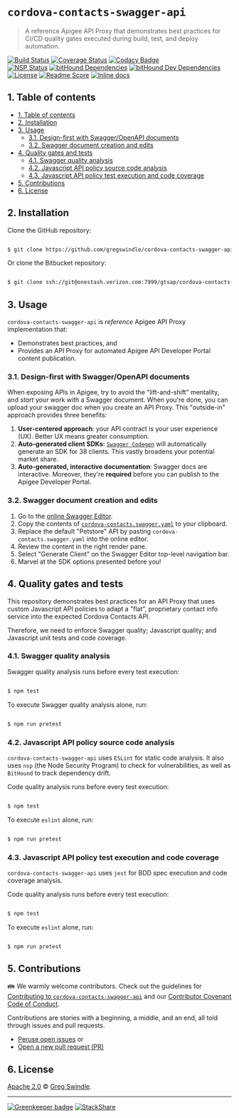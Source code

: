 # `cordova-contacts-swagger-api`
> A reference Apigee API Proxy that demonstrates best practices for CI/CD quality gates executed during build, test, and deploy automation.

[![Build Status][travis-ci-img]][travis-ci-url] [![Coverage Status][coveralls-img]][coveralls-url] [![Codacy Badge][codacy-img]][codacy-url]<br>
[![NSP Status][nsp-img]][nsp-url] [![bitHound Dependencies][bithound-dep-img]][bithound-dep-url] [![bitHound Dev Dependencies][bithound-dev-dep-img]][bithound-dev-dep-url]<br>[![License][license-image]][license-url]  [![Readme Score][readme-score-img]][readme-score-url] [![Inline docs][inch-ci-img]][inch-ci-url]

## 1. Table of contents
<!-- TOC depthFrom:2 depthTo:6 withLinks:1 updateOnSave:1 orderedList:0 -->

- [1. Table of contents](#1-table-of-contents)
- [2. Installation](#2-installation)
- [3. Usage](#3-usage)
	- [3.1. Design-first with Swagger/OpenAPI documents](#31-design-first-with-swaggeropenapi-documents)
	- [3.2. Swagger document creation and edits](#32-swagger-document-creation-and-edits)
- [4. Quality gates and tests](#4-quality-gates-and-tests)
	- [4.1. Swagger quality analysis](#41-swagger-quality-analysis)
	- [4.2. Javascript API policy source code analysis](#42-javascript-api-policy-source-code-analysis)
	- [4.3. Javascript API policy test execution and code coverage](#43-javascript-api-policy-test-execution-and-code-coverage)
- [5. Contributions](#5-contributions)
- [6. License](#6-license)

<!-- /TOC -->

## 2. Installation

Clone the GitHub repository:

```bash

$ git clone https://github.com/gregswindle/cordova-contacts-swagger-api.git

```

Or clone the Bitbucket repository:

```bash

$ git clone ssh://git@onestash.verizon.com:7999/gtsap/cordova-contacts-swagger-api.git

```

## 3. Usage

`cordova-contacts-swagger-api` is _reference_ Apigee API Proxy implementation that:

* Demonstrates best practices, and
* Provides an API Proxy for automated Apigee API Developer Portal content publication.

### 3.1. Design-first with Swagger/OpenAPI documents

When exposing APIs in Apigee, try to avoid the "lift-and-shift" mentality, and _start_ your work with a Swagger document. When you're done, you can upload your swagger doc when you create an API Proxy. This "outside-in" approach provides three benefits:

1. **User-centered approach**: your API contract is your user experience (UX). Better UX means greater consumption.
2. **Auto-generated client SDKs**: [`Swagger Codegen`](http://swagger.io/swagger-codegen/) will automatically generate an SDK for 38 clients. This vastly broadens your potential market share.
3. **Auto-generated, interactive documentation**: Swagger docs are interactive. Moreover, they're **required** before you can publish to the Apigee Developer Portal.

### 3.2. Swagger document creation and edits

1. Go to the [online Swagger Editor](http://editor.swagger.io/#/).
2. Copy the contents of [`cordova-contacts.swagger.yaml`](cordova-contacts.swagger.yaml) to your clipboard.
3. Replace the default "Petstore" API by pasting `cordova-contacts.swagger.yaml` into the online editor.
4. Review the content in the right render pane.
5. Select "Generate Client" on the Swagger Editor top-level navigation bar.
6. Marvel at the SDK options presented before you!

## 4. Quality gates and tests

This repository demonstrates best practices for an API Proxy that uses custom Javascript API policies to adapt a "flat", proprietary contact info service into the expected Cordova Contacts API.

Therefore, we need to enforce Swagger quality; Javascript quality; and Javascript unit tests and code coverage.

### 4.1. Swagger quality analysis

Swagger quality analysis runs before every test execution:

```bash

$ npm test

```

To execute Swagger quality analysis alone, run:

```bash

$ npm run pretest

```


### 4.2. Javascript API policy source code analysis

`cordova-contacts-swagger-api` uses `ESLint` for static code analysis. It also uses `nsp` (the Node Security Program) to check for vulnerabilities, as well as `BitHound` to track dependency drift.

Code quality analysis runs before every test execution:

```bash

$ npm test

```

To execute `eslint` alone, run:

```bash

$ npm run pretest

```

### 4.3. Javascript API policy test execution and code coverage

`cordova-contacts-swagger-api` uses `jest` for BDD spec execution and code coverage analysis.

Code quality analysis runs before every test execution:

```bash

$ npm test

```

To execute `eslint` alone, run:

```bash

$ npm run pretest

```

## 5. Contributions
:family: We warmly welcome contributors. Check out the guidelines for [Contributing to `cordova-contacts-swagger-api`](./.github/CONTRIBUTING.md) and our [Contributor Covenant Code of Conduct][code-of-conduct-url].

Contributions are stories with a beginning, a middle, and an end, all told through issues and pull requests.
 * [Peruse open issues][issues-url] or
 * [Open a new pull request (PR)][pr-url]

## 6. License

[Apache 2.0][license-url] :copyright: [Greg Swindle][author-url].

---

[![Greenkeeper badge][greenkeeper-img]][greenkeeper-url] [![StackShare][stackshare-img]][stackshare-url]

[author-url]: https://github.com/gregswindle
[bithound-dep-img]: https://www.bithound.io/github/gregswindle/cordova-contacts-swagger-api/badges/dependencies.svg
[bithound-dep-url]: https://www.bithound.io/github/gregswindle/cordova-contacts-swagger-api/master/dependencies/npm
[bithound-dev-dep-img]: https://www.bithound.io/github/gregswindle/cordova-contacts-swagger-api/badges/devDependencies.svg
[bithound-dev-dep-url]: https://www.bithound.io/github/gregswindle/cordova-contacts-swagger-api/master/dependencies/npm
[codacy-img]: https://api.codacy.com/project/badge/Grade/554fe390431b455a87ba6acde3ff2989?style=flat-square
[codacy-url]: https://www.codacy.com/app/greg_7/cordova-contacts-swagger-api?utm_source=github.com&amp;utm_medium=referral&amp;utm_content=gregswindle/cordova-contacts-swagger-api&amp;utm_campaign=Badge_Grade
[code-of-conduct-url]: ./.github/CODE_OF_CONDUCT.md
[coveralls-img]: https://coveralls.io/repos/github/gregswindle/cordova-contacts-swagger-api/badge.svg?branch=master
[coveralls-url]: https://coveralls.io/github/gregswindle/cordova-contacts-swagger-api?branch=master
[eslint-dev-env-url]: http://eslint.org/docs/developer-guide/development-environment
[greenkeeper-img]: https://badges.greenkeeper.io/gregswindle/cordova-contacts-swagger-api.svg?style=flat-square
[greenkeeper-url]: https://greenkeeper.io/
[inch-ci-img]: http://inch-ci.org/github/gregswindle/cordova-contacts-swagger-api.svg?branch=master
[inch-ci-url]: http://inch-ci.org/github/gregswindle/cordova-contacts-swagger-api
[issues-new-url]: https://github.com/gregswindle/cordova-contacts-swagger-api/issues/new
[issues-url]: https://github.com/gregswindle/cordova-contacts-swagger-api/issues
[license-image]: https://img.shields.io/badge/License-Apache%202.0-blue.svg?style=flat-square
[license-url]: ./LICENSE
[nsp-img]: https://nodesecurity.io/orgs/gregswindle/projects/a3912719-529f-457f-9ff6-53fa70d8f475/badge
[nsp-url]: https://nodesecurity.io/orgs/gregswindle/projects/a3912719-529f-457f-9ff6-53fa70d8f475
[pr-url]: https://github.com/gregswindle/cordova-contacts-swagger-api/pulls
[readme-score-img]: http://readme-score-api.herokuapp.com/score.svg?url=https://github.com/gregswindle/cordova-contacts-swagger-api
[readme-score-url]: http://clayallsopp.github.io/readme-score?url=https://github.com/gregswindle/cordova-contacts-swagger-api
[rule-plural-paths-url]: ./docs/rules/require-plural-paths.md
[rules-backlog-wiki-url]: https://github.com/gregswindle/cordova-contacts-swagger-api/wiki/Rules-backlog
[stackshare-img]: https://img.shields.io/badge/tech-stack-0690fa.svg?style=flat
[stackshare-url]: https://stackshare.io/gregswindle/cordova-contacts-swagger-api
[travis-ci-img]: https://travis-ci.org/gregswindle/cordova-contacts-swagger-api.svg?branch=master&style=flat-square
[travis-ci-url]:  https://travis-ci.org/gregswindle/cordova-contacts-swagger-api
